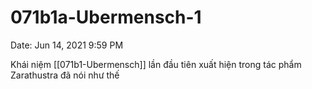 # 071b1a-Ubermensch-1

Date: Jun 14, 2021 9:59 PM

Khái niệm [[071b1-Ubermensch]] lần đầu tiên xuất hiện trong tác phẩm Zarathustra đã nói như thế